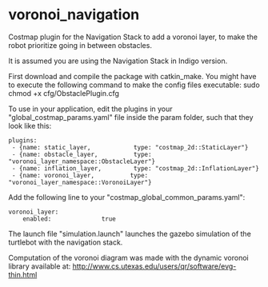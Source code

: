 # voronoi_navigation
Costmap plugin for the Navigation Stack to add a voronoi layer, to make the robot prioritize going in between obstacles.

It is assumed you are using the Navigation Stack in Indigo version.


First download and compile the package with catkin_make.
You might have to execute the following command to make the config files executable:
     sudo chmod +x cfg/ObstaclePlugin.cfg


To use in your application, edit the plugins in your "global_costmap_params.yaml" file inside the param folder, 
such that they look like this: 

    plugins:  
     - {name: static_layer,            type: "costmap_2d::StaticLayer"} 
     - {name: obstacle_layer,          type: "voronoi_layer_namespace::ObstacleLayer"}          
     - {name: inflation_layer,         type: "costmap_2d::InflationLayer"}      
     - {name: voronoi_layer,          type: "voronoi_layer_namespace::VoronoiLayer"}   
     

Add the following line to your "costmap_global_common_params.yaml":

    voronoi_layer:
        enabled:              true


The launch file "simulation.launch" launches the gazebo simulation of the turtlebot with the navigation stack.

Computation of the voronoi diagram was made with the dynamic voronoi library available at: http://www.cs.utexas.edu/users/qr/software/evg-thin.html
